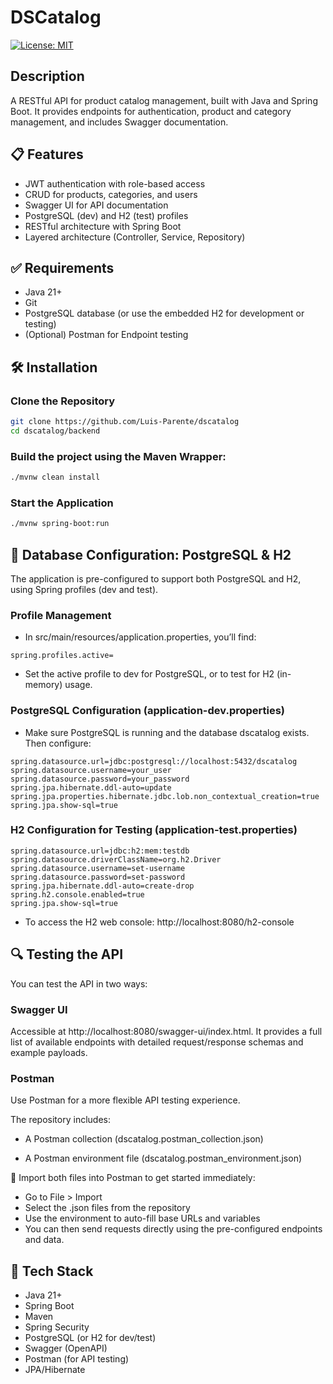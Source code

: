 # DSCatalog
[![License: MIT](https://img.shields.io/badge/License-MIT-yellow.svg?style=for-the-badge)](https://github.com/Luis-Parente/dscatalog/blob/main/LICENSE)

## Description
A RESTful API for product catalog management, built with Java and Spring Boot. It provides endpoints for authentication, product and category management, and includes Swagger documentation.

## 📋 Features
- JWT authentication with role-based access
- CRUD for products, categories, and users
- Swagger UI for API documentation
- PostgreSQL (dev) and H2 (test) profiles
- RESTful architecture with Spring Boot
- Layered architecture (Controller, Service, Repository)
  
## ✅ Requirements
- Java 21+
- Git
- PostgreSQL database (or use the embedded H2 for development or testing)
- (Optional) Postman for Endpoint testing

## 🛠️ Installation

### Clone the Repository
```bash
git clone https://github.com/Luis-Parente/dscatalog
cd dscatalog/backend
````
### Build the project using the Maven Wrapper:
```bash
./mvnw clean install
````
### Start the Application
```bash
./mvnw spring-boot:run
````

## 🔧 Database Configuration: PostgreSQL & H2
The application is pre-configured to support both PostgreSQL and H2, using Spring profiles (dev and test).

### Profile Management
- In src/main/resources/application.properties, you’ll find:
````properties
spring.profiles.active=
````
- Set the active profile to dev for PostgreSQL, or to test for H2 (in-memory) usage.

### PostgreSQL Configuration (application-dev.properties)
- Make sure PostgreSQL is running and the database dscatalog exists. Then configure:
````properties
spring.datasource.url=jdbc:postgresql://localhost:5432/dscatalog
spring.datasource.username=your_user
spring.datasource.password=your_password
spring.jpa.hibernate.ddl-auto=update
spring.jpa.properties.hibernate.jdbc.lob.non_contextual_creation=true
spring.jpa.show-sql=true
````

### H2 Configuration for Testing (application-test.properties)
````properties
spring.datasource.url=jdbc:h2:mem:testdb
spring.datasource.driverClassName=org.h2.Driver
spring.datasource.username=set-username
spring.datasource.password=set-password
spring.jpa.hibernate.ddl-auto=create-drop
spring.h2.console.enabled=true
spring.jpa.show-sql=true
````
- To access the H2 web console: http://localhost:8080/h2-console

## 🔍 Testing the API
You can test the API in two ways:

### Swagger UI
Accessible at http://localhost:8080/swagger-ui/index.html. It provides a full list of available endpoints with detailed request/response schemas and example payloads.

### Postman
Use Postman for a more flexible API testing experience.

The repository includes:

- A Postman collection (dscatalog.postman_collection.json)

- A Postman environment file (dscatalog.postman_environment.json)

💾 Import both files into Postman to get started immediately:

- Go to File > Import
- Select the .json files from the repository
- Use the environment to auto-fill base URLs and variables
- You can then send requests directly using the pre-configured endpoints and data.

## 🧰 Tech Stack
- Java 21+
- Spring Boot
- Maven
- Spring Security
- PostgreSQL (or H2 for dev/test)
- Swagger (OpenAPI)
- Postman (for API testing)
- JPA/Hibernate
